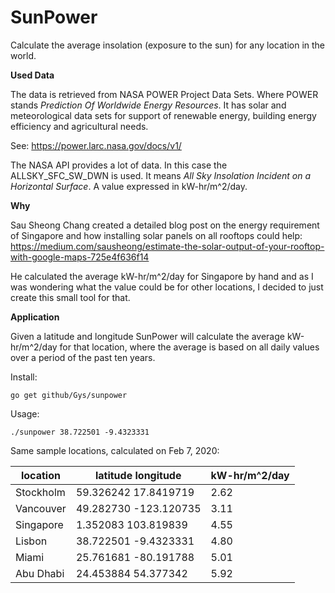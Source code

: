 SunPower
========

Calculate the average insolation (exposure to the sun) for any location in the world.

**Used Data**

The data is retrieved from NASA POWER Project Data Sets. Where POWER stands *Prediction Of Worldwide Energy Resources*. It has solar and meteorological data sets for support of renewable energy, building energy efficiency and agricultural needs.

See: https://power.larc.nasa.gov/docs/v1/

The NASA API provides a lot of data. In this case the ALLSKY_SFC_SW_DWN is used. It means *All Sky Insolation Incident on a Horizontal Surface*. A value expressed in kW-hr/m^2/day.

**Why**

Sau Sheong Chang created a detailed blog post on the energy requirement of Singapore and how installing solar panels on all rooftops could help: https://medium.com/sausheong/estimate-the-solar-output-of-your-rooftop-with-google-maps-725e4f636f14

He calculated the average kW-hr/m^2/day for Singapore by hand and as I was wondering what the value could be for other locations, I decided to just create this small tool for that.

**Application**

Given a latitude and longitude SunPower will calculate the average kW-hr/m^2/day for that location, where the average is based on all daily values over a period of the past ten years.

Install:

    go get github/Gys/sunpower

Usage:

    ./sunpower 38.722501 -9.4323331


Same sample locations, calculated on Feb 7, 2020:

location| latitude longitude |kW-hr/m^2/day|
|---|---|---|
|Stockholm|59.326242 17.8419719|2.62|
|Vancouver|49.282730 -123.120735|3.11|
|Singapore | 1.352083 103.819839|4.55|
|Lisbon|38.722501 -9.4323331|4.80|
|Miami|25.761681 -80.191788|5.01|
|Abu Dhabi|24.453884 54.377342|5.92|



